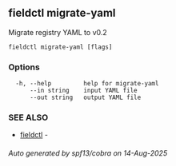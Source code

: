 ## fieldctl migrate-yaml

Migrate registry YAML to v0.2

```
fieldctl migrate-yaml [flags]
```

### Options

```
  -h, --help         help for migrate-yaml
      --in string    input YAML file
      --out string   output YAML file
```

### SEE ALSO

* [fieldctl](fieldctl.md)	 - 

###### Auto generated by spf13/cobra on 14-Aug-2025
